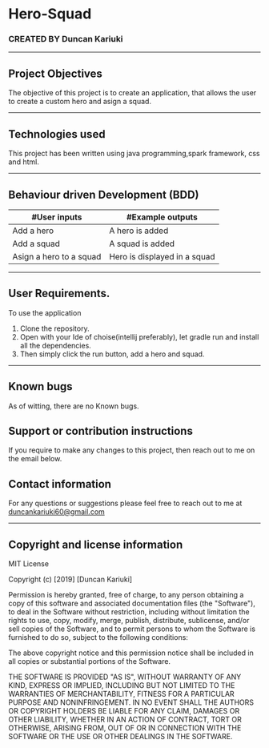 # Hero-Squad
### CREATED BY  Duncan Kariuki

----------------------------------------------------------------------

## Project Objectives
The objective of this project is to create an application, that allows the user to create a custom hero and asign a squad.

----------------------------------------------------------------------

## Technologies used
This project has been written using java programming,spark framework, css and html.

-----------------------------------------------------------------------------


## Behaviour driven Development (BDD)
|#User inputs   |  #Example outputs |         
|---------------|-------------------|
| Add a hero         | A hero is added |
| Add a squad        | A squad is added  |
| Asign a hero to a squad       | Hero is displayed in a squad  |
---------------------------------------------------------------------------------

## User Requirements.
To use the application
1. Clone the repository.
2. Open with your Ide of choise(intellij preferably), let gradle run and install all the dependencies.
3. Then simply click the run button, add a hero and squad.

---------------------------------------------------------------------

## Known bugs
As of witting, there are no Known bugs.

## Support or contribution instructions
If you require to make any changes to this project, then reach out to me on the email below.

## Contact information
For any questions or suggestions please feel free to reach out to me at duncankariuki60@gmail.com

-----------------------------------------------------------------------------

## Copyright and license information

MIT License

Copyright (c) [2019] [Duncan Kariuki]

Permission is hereby granted, free of charge, to any person obtaining a copy
of this software and associated documentation files (the "Software"), to deal
in the Software without restriction, including without limitation the rights
to use, copy, modify, merge, publish, distribute, sublicense, and/or sell
copies of the Software, and to permit persons to whom the Software is
furnished to do so, subject to the following conditions:

The above copyright notice and this permission notice shall be included in all
copies or substantial portions of the Software.

THE SOFTWARE IS PROVIDED "AS IS", WITHOUT WARRANTY OF ANY KIND, EXPRESS OR
IMPLIED, INCLUDING BUT NOT LIMITED TO THE WARRANTIES OF MERCHANTABILITY,
FITNESS FOR A PARTICULAR PURPOSE AND NONINFRINGEMENT. IN NO EVENT SHALL THE
AUTHORS OR COPYRIGHT HOLDERS BE LIABLE FOR ANY CLAIM, DAMAGES OR OTHER
LIABILITY, WHETHER IN AN ACTION OF CONTRACT, TORT OR OTHERWISE, ARISING FROM,
OUT OF OR IN CONNECTION WITH THE SOFTWARE OR THE USE OR OTHER DEALINGS IN THE
SOFTWARE.